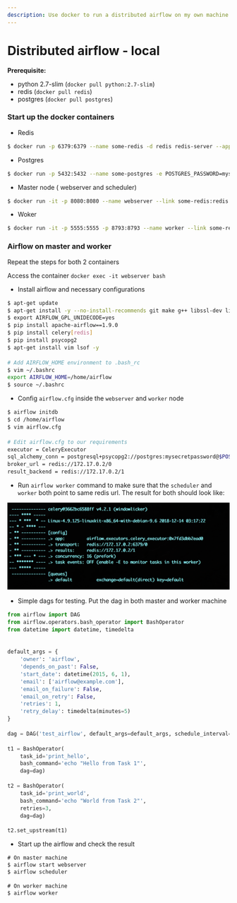 ```yaml
---
description: Use docker to run a distributed airflow on my own machine
---
```


# Distributed airflow - local

**Prerequisite:**

* python 2.7-slim \(`docker pull python:2.7-slim`\)
* redis \(`docker pull redis`\)
* postgres \(`docker pull postgres`\)

### Start up the docker containers

* Redis

```bash
$ docker run -p 6379:6379 --name some-redis -d redis redis-server --appendonly yes
```

* Postgres

```bash
$ docker run -p 5432:5432 --name some-postgres -e POSTGRES_PASSWORD=mysecretpassword -d postgres
```

* Master node \( webserver and scheduler\)

```bash
$ docker run -it -p 8080:8080 --name webserver --link some-redis:redis --link some-postgres:postgres -d python:2.7-slim
```

* Woker

```bash
$ docker run -it -p 5555:5555 -p 8793:8793 --name worker --link some-redis:redis --link some-postgres:postgres -d python:2.7-slim
```

### Airflow on master and worker

Repeat the steps for both 2 containers

Access the container `docker exec -it webserver bash`

* Install airflow and necessary configurations

```bash
$ apt-get update
$ apt-get install -y --no-install-recommends git make g++ libssl-dev libffi-dev
$ export AIRFLOW_GPL_UNIDECODE=yes
$ pip install apache-airflow==1.9.0
$ pip install celery[redis]
$ pip install psycopg2
$ apt-get install vim lsof -y

# Add AIRFLOW_HOME environment to .bash_rc
$ vim ~/.bashrc
export AIRFLOW_HOME=/home/airflow
$ source ~/.bashrc
```

* Config `airflow.cfg`  inside the `webserver` and `worker` node

```bash
$ airflow initdb
$ cd /home/airflow
$ vim airflow.cfg

# Edit airflow.cfg to our requirements
executor = CeleryExecutor
sql_alchemy_conn = postgresql+psycopg2://postgres:mysecretpassword@$POSTGRES_PORT_5432_TCP_ADDR/postgres
broker_url = redis://172.17.0.2/0
result_backend = redis://172.17.0.2/1
```

* Run `airflow worker` command to make sure that the `scheduler` and `worker` both point to same redis url. The result for both should look like:

![](../../.gitbook/assets/image%20%282%29.png)

* Simple dags for testing. Put the dag in both master and worker machine

```python
from airflow import DAG
from airflow.operators.bash_operator import BashOperator
from datetime import datetime, timedelta


default_args = {
    'owner': 'airflow',
    'depends_on_past': False,
    'start_date': datetime(2015, 6, 1),
    'email': ['airflow@example.com'],
    'email_on_failure': False,
    'email_on_retry': False,
    'retries': 1,
    'retry_delay': timedelta(minutes=5)
}

dag = DAG('test_airflow', default_args=default_args, schedule_interval=timedelta(days=1))

t1 = BashOperator(
    task_id='print_hello',
    bash_command='echo "Hello from Task 1"',
    dag=dag)

t2 = BashOperator(
    task_id='print_world',
    bash_command='echo "World from Task 2"',
    retries=3,
    dag=dag)

t2.set_upstream(t1)
```

* Start up the airflow and check the result

```text
# On master machine
$ airflow start webserver
$ airflow scheduler

# On worker machine
$ airflow worker
```



